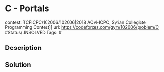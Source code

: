 # C - Portals

contest: [[CFICPC/102006/102006|2018 ACM-ICPC, Syrian Collegiate Programming Contest]]
url: https://codeforces.com/gym/102006/problem/C
#Status/UNSOLVED
Tags: #

## Description

## Solution

